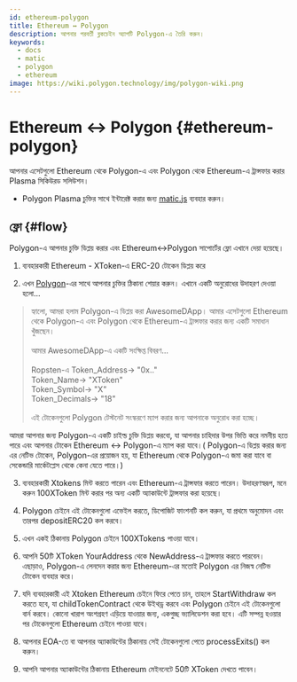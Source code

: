 ```yaml
---
id: ethereum-polygon
title: Ethereum ↔ Polygon
description: আপনার পরবর্তী ব্লকচেইন অ্যাপটি Polygon-এ তৈরি করুন।
keywords:
  - docs
  - matic
  - polygon
  - ethereum
image: https://wiki.polygon.technology/img/polygon-wiki.png
---
```


# Ethereum ↔ Polygon {#ethereum-polygon}

আপনার এসেটগুলো Ethereum থেকে Polygon-এ এবং Polygon থেকে Ethereum-এ ট্রান্সফার করার Plasma সিকিউরড সলিউশন।
* Polygon Plasma চুক্তির সাথে ইন্টারেক্ট করার জন্য [matic.js](https://github.com/maticnetwork/matic.js) ব্যবহার করুন।

## ফ্লো {#flow}
Polygon-এ আপনার চুক্তি ডিপ্লয় করার এবং Ethereum↔Polygon সাপোর্টের ফ্লো এখানে দেয়া হয়েছে।

1. ব্যবহারকারী Ethereum - XToken-এ ERC-20 টোকেন ডিপ্লয় করে

2. এখন [Polygon](https://t.me/joinchat/HkoSvlDKW0qKs_kK4Ow0hQ)-এর সাথে আপনার চুক্তির ঠিকানা শেয়ার করুন। এখানে একটি অনুরোধের উদাহরণ দেওয়া হলো...

> হ্যালো, আমরা হলাম Polygon-এ ডিপ্লয় করা AwesomeDApp। আমার এসেটগুলো Ethereum থেকে Polygon-এ এবং Polygon থেকে Ethereum-এ ট্রান্সফার করার জন্য একটি সমাধান খুঁজছেন। <br/><br/>
> আমার AwesomeDApp-এ একটি সংক্ষিপ্ত বিবরণ...<br/><br/>
> Ropsten-এ Token_Address-> "0x.."<br/>
> Token_Name-> "XToken"<br/>
> Token_Symbol-> "X"<br/>
> Token_Decimals-> "18"<br/><br/>
> এই টোকেনগুলো Polygon টেস্টনেট সংস্করণে ম্যাপ করার জন্য আপনাকে অনুরোধ করা হচ্ছে।<br/>

আমরা আপনার জন্য Polygon-এ একটি চাইল্ড চুক্তি ডিপ্লয় করবো, যা আপনার চাহিদার উপর ভিত্তি করে নমনীয় হতে পারে এবং আপনার টোকেন Ethereum ↔ Polygon-এ ম্যাপ করা যাবে।( Polygon-এ ডিপ্লয় করার জন্য এর নেটিভ টোকেন, Polygon-এর প্রয়োজন হয়, যা Ethereum থেকে Polygon-এ জমা করা যাবে বা সেকেন্ডারি মার্কেটপ্লেস থেকে কেনা যেতে পারে।)

3. ব্যবহারকারী Xtokens মিন্ট করতে পারেন এবং Ethereum-এ ট্রান্সফার করতে পারেন। উদাহরণস্বরূপ, মনে করুন 100XToken মিন্ট করার পর অন্য একটি অ্যাকাউন্টে ট্রান্সফার করা হয়েছে।

4. Polygon চেইনে এই টোকেনগুলো এভেইল করতে, ডিপোজিট ফাংশনটি কল করুন, যা প্রথমে অনুমোদন এবং তারপর depositERC20 কল করবে।

5. এখন একই ঠিকানায় Polygon চেইনে 100XTokens পাওয়া যাবে।

6. আপনি 50টি XToken YourAddress থেকে NewAddress-এ ট্রান্সফার করতে পারবেন। এছাড়াও, Polygon-এ লেনদেন করার জন্য Ethereum-এর মতোই Polygon এর নিজস্ব নেটিভ টোকেন ব্যবহার করে।

7. যদি ব্যবহারকারী এই Xtoken Ethereum চেইনে ফিরে পেতে চান, তাহলে StartWithdraw কল করতে হবে, যা childTokenContract থেকে উইথড্র করবে এবং Polygon চেইনে এই টোকেনগুলো বার্ন করবে। কোনো খারাপ অংশগ্রহণ এড়িয়ে যাওয়ার জন্য, একগুচ্ছ ভ্যালিডেশন করা হবে। এটি সম্পন্ন হওয়ার পর টোকেনগুলো Ethereum চেইনে পাওয়া যাবে।

8. আপনার EOA-তে বা আপনার অ্যাকাউন্টের ঠিকানায় সেই টোকেনগুলো পেতে processExits() কল করুন।

9. আপনি আপনার অ্যাকাউন্টের ঠিকানায় Ethereum মেইননেটে 50টি XToken দেখতে পাবেন।
